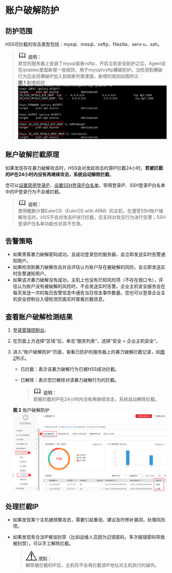 # 账户破解防护<a name="hss_01_0091"></a>

## 防护范围<a name="section9767614164816"></a>

HSS可拦截的攻击类型包括：mysql、mssql、vsftp、filezilla、serv-u、ssh。

>![](public_sys-resources/icon-note.gif) **说明：**   
>若您的服务器上安装了mysql或者vsftp，开启主机安全防护之后，Agent会在iptables里面新增一些规则，用于mysql/vsftp爆破防护。当检测到爆破行为后会将爆破IP加入到阻断列表里面，新增的规则如图所示：  
>**图 1**  新增规则<a name="fig1355712214275"></a>    
>![](figures/新增规则.png "新增规则")  

## 账户破解拦截原理<a name="section69615138120"></a>

如果发现存在暴力破解攻击时，HSS会对发起攻击的源IP拦截24小时。**若被拦截的IP在24小时内没有再继续攻击，系统自动解除拦截**。

您可以[设置常用登录IP](安全配置.md#section10435391307)、[设置SSH登录IP白名单](安全配置.md#section525414343012)，常用登录IP、SSH登录IP白名单中的IP登录行为不会被拦截。

>![](public_sys-resources/icon-note.gif) **说明：**   
>使用鲲鹏计算EulerOS（EulerOS with ARM）的主机，在遭受SSH账户破解攻击时，HSS不会对攻击IP进行拦截，仅支持对攻击行为进行告警；SSH登录IP白名单功能也对其不生效。  

## 告警策略<a name="section286312502810"></a>

-   如果黑客暴力破解密码成功，且成功登录您的服务器，会立即发送实时告警通知用户。
-   如果检测到暴力破解攻击并且评估认为账户存在被破解的风险，会立即发送实时告警通知用户。
-   如果该次暴力破解没有成功，主机上也没有已知风险项（不存在弱口令），评估认为账户没有被破解的风险时，不会发送实时告警。企业主机安全服务会在每天发送一次的每日告警信息中通告当日攻击事件数量。您也可以登录企业主机安全控制台入侵检测页面实时查看拦截信息。

## 查看账户破解检测结果<a name="section599124885112"></a>

1.  [登录管理控制台](https://console.huaweicloud.com)。
2.  在页面上方选择“区域“后，单击“服务列表“，选择“安全  \>  企业主机安全“。
3.  进入“账户破解防护“页面，查看已防护的服务器上的暴力破解拦截记录，如[图2](#fig135381859471)所示。

    -   已拦截：表示该暴力破解行为已被HSS成功拦截。
    -   已解除：表示您已解除对该暴力破解行为的拦截。

        >![](public_sys-resources/icon-note.gif) **说明：**   
        >若被拦截的IP在24小时内没有再继续攻击，系统自动解除拦截。  


    **图 2**  账户破解防护<a name="fig135381859471"></a>  
    ![](figures/账户破解防护.png "账户破解防护")


## 处理拦截IP<a name="section2919161622015"></a>

-   如果发现某个主机被频繁攻击，需要引起重视，建议及时修补漏洞，处理风险项。
-   如果发现有合法IP被误封禁（比如运维人员因为记错密码，多次输错密码导致被封禁），可以手工解除拦截。

    >![](public_sys-resources/icon-notice.gif) **须知：**   
    >解除被拦截的IP后，主机将不会再拦截该IP地址对主机执行的操作。  


